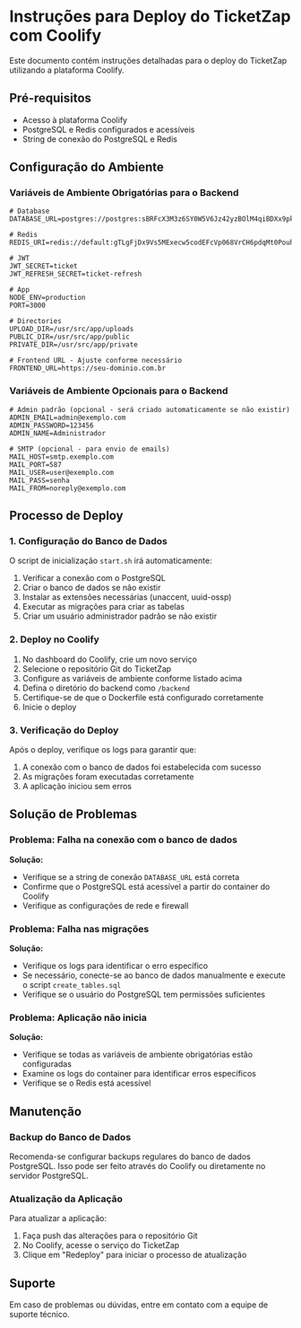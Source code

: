 # Instruções para Deploy do TicketZap com Coolify

Este documento contém instruções detalhadas para o deploy do TicketZap utilizando a plataforma Coolify.

## Pré-requisitos

- Acesso à plataforma Coolify
- PostgreSQL e Redis configurados e acessíveis
- String de conexão do PostgreSQL e Redis

## Configuração do Ambiente

### Variáveis de Ambiente Obrigatórias para o Backend

```
# Database
DATABASE_URL=postgres://postgres:sBRFcX3M3z6SY0W5V6Jz42yzBOlM4qiBDXx9pkcoRb1qOTvuF0KdxF8M3YuGwpsJ@u80ggksoo4k40ccwsg8ww4k0:5432/postgres

# Redis
REDIS_URI=redis://default:gTLgFjDx9Vs5MExecw5codEFcVp068VrCH6pdqMt0PouhC2W0piy8RIBjN5CBnwo@qogoksgwc4kk8cswc0g488w8:6379/0

# JWT
JWT_SECRET=ticket
JWT_REFRESH_SECRET=ticket-refresh

# App
NODE_ENV=production
PORT=3000

# Directories
UPLOAD_DIR=/usr/src/app/uploads
PUBLIC_DIR=/usr/src/app/public
PRIVATE_DIR=/usr/src/app/private

# Frontend URL - Ajuste conforme necessário
FRONTEND_URL=https://seu-dominio.com.br
```

### Variáveis de Ambiente Opcionais para o Backend

```
# Admin padrão (opcional - será criado automaticamente se não existir)
ADMIN_EMAIL=admin@exemplo.com
ADMIN_PASSWORD=123456
ADMIN_NAME=Administrador

# SMTP (opcional - para envio de emails)
MAIL_HOST=smtp.exemplo.com
MAIL_PORT=587
MAIL_USER=user@exemplo.com
MAIL_PASS=senha
MAIL_FROM=noreply@exemplo.com
```

## Processo de Deploy

### 1. Configuração do Banco de Dados

O script de inicialização `start.sh` irá automaticamente:

1. Verificar a conexão com o PostgreSQL
2. Criar o banco de dados se não existir
3. Instalar as extensões necessárias (unaccent, uuid-ossp)
4. Executar as migrações para criar as tabelas
5. Criar um usuário administrador padrão se não existir

### 2. Deploy no Coolify

1. No dashboard do Coolify, crie um novo serviço
2. Selecione o repositório Git do TicketZap
3. Configure as variáveis de ambiente conforme listado acima
4. Defina o diretório do backend como `/backend`
5. Certifique-se de que o Dockerfile está configurado corretamente
6. Inicie o deploy

### 3. Verificação do Deploy

Após o deploy, verifique os logs para garantir que:

1. A conexão com o banco de dados foi estabelecida com sucesso
2. As migrações foram executadas corretamente
3. A aplicação iniciou sem erros

## Solução de Problemas

### Problema: Falha na conexão com o banco de dados

**Solução:**
- Verifique se a string de conexão `DATABASE_URL` está correta
- Confirme que o PostgreSQL está acessível a partir do container do Coolify
- Verifique as configurações de rede e firewall

### Problema: Falha nas migrações

**Solução:**
- Verifique os logs para identificar o erro específico
- Se necessário, conecte-se ao banco de dados manualmente e execute o script `create_tables.sql`
- Verifique se o usuário do PostgreSQL tem permissões suficientes

### Problema: Aplicação não inicia

**Solução:**
- Verifique se todas as variáveis de ambiente obrigatórias estão configuradas
- Examine os logs do container para identificar erros específicos
- Verifique se o Redis está acessível

## Manutenção

### Backup do Banco de Dados

Recomenda-se configurar backups regulares do banco de dados PostgreSQL. Isso pode ser feito através do Coolify ou diretamente no servidor PostgreSQL.

### Atualização da Aplicação

Para atualizar a aplicação:

1. Faça push das alterações para o repositório Git
2. No Coolify, acesse o serviço do TicketZap
3. Clique em "Redeploy" para iniciar o processo de atualização

## Suporte

Em caso de problemas ou dúvidas, entre em contato com a equipe de suporte técnico.

